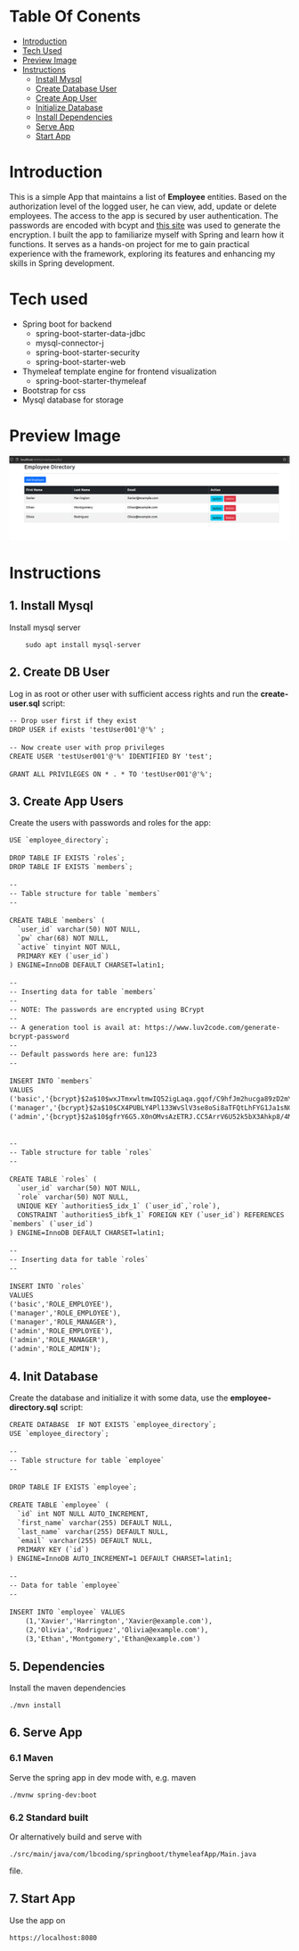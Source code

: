 # Table Of Conents
- [Introduction](#introduction)
- [Tech Used](#tech-used)
- [Preview Image](#preview-image)
- [Instructions](#instructions)
  - [Install Mysql](#1-install-mysql)
  - [Create Database User](#2-create-db-user)
  - [Create App User](#3-create-app-users)
  - [Initialize Database](#4-init-database)
  - [Install Dependencies](#5-dependencies)
  - [Serve App](#6-serve-app)
  - [Start App](#7-start-app)

# Introduction
This is a simple App that maintains a list of **Employee** entities. 
Based on the authorization level of the logged user, he can view, add, update or delete employees. 
The access to the app is secured by user authentication.
The passwords are encoded with bcypt and [this site](https://bcrypt-generator.com/) was used to generate the encryption.
I built the app to familiarize myself with Spring and learn how it functions.
It serves as a hands-on project for me to gain practical experience with the framework, exploring its features and enhancing my skills in Spring development.

# Tech used
- Spring boot for backend 
  - spring-boot-starter-data-jdbc
  - mysql-connector-j
  - spring-boot-starter-security
  - spring-boot-starter-web
- Thymeleaf template engine for frontend visualization
  - spring-boot-starter-thymeleaf
- Bootstrap for css
- Mysql database for storage

# Preview Image
![Preview Picture](data/preview.png)

# Instructions
## 1. Install Mysql
Install mysql server
```shell
    sudo apt install mysql-server
```

## 2. Create DB User
Log in as root or other user with sufficient access rights and run the **create-user.sql** script:
```roomsql
-- Drop user first if they exist
DROP USER if exists 'testUser001'@'%' ;

-- Now create user with prop privileges
CREATE USER 'testUser001'@'%' IDENTIFIED BY 'test';

GRANT ALL PRIVILEGES ON * . * TO 'testUser001'@'%';
```

## 3. Create App Users
Create the users with passwords and roles for the app:
```roomsql
USE `employee_directory`;

DROP TABLE IF EXISTS `roles`;
DROP TABLE IF EXISTS `members`;

--
-- Table structure for table `members`
--

CREATE TABLE `members` (
  `user_id` varchar(50) NOT NULL,
  `pw` char(68) NOT NULL,
  `active` tinyint NOT NULL,
  PRIMARY KEY (`user_id`)
) ENGINE=InnoDB DEFAULT CHARSET=latin1;

--
-- Inserting data for table `members`
--
-- NOTE: The passwords are encrypted using BCrypt
--
-- A generation tool is avail at: https://www.luv2code.com/generate-bcrypt-password
--
-- Default passwords here are: fun123
--

INSERT INTO `members`
VALUES
('basic','{bcrypt}$2a$10$wxJTmxwltmwIQ52igLaqa.gqof/C9hfJm2hucga89zD2mY1HVow4K',1),
('manager','{bcrypt}$2a$10$CX4PUBLY4Pl133WvSlV3se8oSi8aTFQtLhFYG1Ja1sNCj8U0QuWjS',1),
('admin','{bcrypt}$2a$10$gfrY6G5.X0nOMvsAzETRJ.CC5ArrV6U52k5bX3Ahkp8/4MKkx1rwa',1);


--
-- Table structure for table `roles`
--

CREATE TABLE `roles` (
  `user_id` varchar(50) NOT NULL,
  `role` varchar(50) NOT NULL,
  UNIQUE KEY `authorities5_idx_1` (`user_id`,`role`),
  CONSTRAINT `authorities5_ibfk_1` FOREIGN KEY (`user_id`) REFERENCES `members` (`user_id`)
) ENGINE=InnoDB DEFAULT CHARSET=latin1;

--
-- Inserting data for table `roles`
--

INSERT INTO `roles`
VALUES
('basic','ROLE_EMPLOYEE'),
('manager','ROLE_EMPLOYEE'),
('manager','ROLE_MANAGER'),
('admin','ROLE_EMPLOYEE'),
('admin','ROLE_MANAGER'),
('admin','ROLE_ADMIN');
```

## 4. Init Database
Create the database and initialize it with some data, use the **employee-directory.sql** script:
```roomsql
CREATE DATABASE  IF NOT EXISTS `employee_directory`;
USE `employee_directory`;

--
-- Table structure for table `employee`
--

DROP TABLE IF EXISTS `employee`;

CREATE TABLE `employee` (
  `id` int NOT NULL AUTO_INCREMENT,
  `first_name` varchar(255) DEFAULT NULL,
  `last_name` varchar(255) DEFAULT NULL,
  `email` varchar(255) DEFAULT NULL,
  PRIMARY KEY (`id`)
) ENGINE=InnoDB AUTO_INCREMENT=1 DEFAULT CHARSET=latin1;

--
-- Data for table `employee`
--

INSERT INTO `employee` VALUES 
    (1,'Xavier','Harrington','Xavier@example.com'),
    (2,'Olivia','Rodriguez','Olivia@example.com'),
    (3,'Ethan','Montgomery','Ethan@example.com')
```

## 5. Dependencies
Install the maven dependencies
```shell
./mvn install
```
## 6. Serve App
### 6.1 Maven
Serve the spring app in dev mode with, e.g. maven
```shell
./mvnw spring-dev:boot
```
### 6.2 Standard built
Or alternatively build and serve with 
```shell
./src/main/java/com/lbcoding/springboot/thymeleafApp/Main.java
```
file.

## 7. Start App
Use the app on
```text
https://localhost:8080
```
